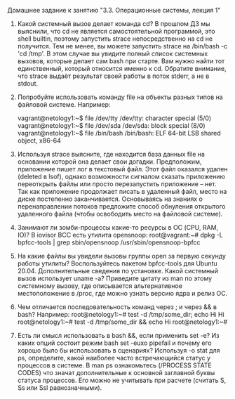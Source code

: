 Домашнее задание к занятию "3.3. Операционные системы, лекция 1"

1) Какой системный вызов делает команда cd? В прошлом ДЗ мы выяснили, что cd не является самостоятельной программой, 
  это shell builtin, поэтому запустить strace непосредственно на cd не получится. 
  Тем не менее, вы можете запустить strace на /bin/bash -c 'cd /tmp'. 
  В этом случае вы увидите полный список системных вызовов, которые делает сам bash при старте. 
  Вам нужно найти тот единственный, который относится именно к cd. 
  Обратите внимание, что strace выдаёт результат своей работы в поток stderr, а не в stdout.

2) Попробуйте использовать команду file на объекты разных типов на файловой системе. Например:

   vagrant@netology1:~$ file /dev/tty
   /dev/tty: character special (5/0)
   vagrant@netology1:~$ file /dev/sda
   /dev/sda: block special (8/0)
   vagrant@netology1:~$ file /bin/bash
   /bin/bash: ELF 64-bit LSB shared object, x86-64

3) Используя strace выясните, где находится база данных file на основании которой она делает свои догадки.
   Предположим, приложение пишет лог в текстовый файл. Этот файл оказался удален (deleted в lsof), 
   однако возможности сигналом сказать приложению переоткрыть файлы или просто перезапустить приложение – нет. 
   Так как приложение продолжает писать в удаленный файл, место на диске постепенно заканчивается. 
   Основываясь на знаниях о перенаправлении потоков предложите способ обнуления открытого удаленного файла (чтобы освободить место на файловой системе).

4) Занимают ли зомби-процессы какие-то ресурсы в ОС (CPU, RAM, IO)?
   В iovisor BCC есть утилита opensnoop:
   root@vagrant:~# dpkg -L bpfcc-tools | grep sbin/opensnoop
   /usr/sbin/opensnoop-bpfcc

5) На какие файлы вы увидели вызовы группы open за первую секунду работы утилиты? 
   Воспользуйтесь пакетом bpfcc-tools для Ubuntu 20.04. Дополнительные сведения по установке.
   Какой системный вызов использует uname -a? Приведите цитату из man по этому системному вызову, 
   где описывается альтернативное местоположение в /proc, где можно узнать версию ядра и релиз ОС.
   

6) Чем отличается последовательность команд через ; и через && в bash? Например:
   root@netology1:~# test -d /tmp/some_dir; echo Hi
   Hi
   root@netology1:~# test -d /tmp/some_dir && echo Hi
   root@netology1:~#

7) Есть ли смысл использовать в bash &&, если применить set -e?
   Из каких опций состоит режим bash set -euxo pipefail и почему его хорошо было бы использовать в сценариях?
   Используя -o stat для ps, определите, какой наиболее часто встречающийся статус у процессов в системе. 
   В man ps ознакомьтесь (/PROCESS STATE CODES) что значат дополнительные к основной заглавной буквы статуса процессов. 
   Его можно не учитывать при расчете (считать S, Ss или Ssl равнозначными).